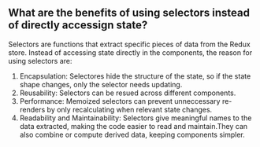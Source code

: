 ## What are the benefits of using selectors instead of directly accessign state?
Selectors are functions that extract specific pieces of data from the Redux store. Instead of accessing state directly in the components, the reason for using selectors are:
1. Encapsulation: Selectores hide the structure of the state, so if the state shape changes, only the selector needs updating.
2. Reusability: Selectors can be resued across different components.
3. Performance: Memoized selectors can prevent unneccessary re-renders by only recalculating when relevant state changes.
4. Readability and Maintainability: Selectors give meaningful names to the data extracted, making the code easier to read and maintain.They can also combine or compute derived data, keeping components simpler.